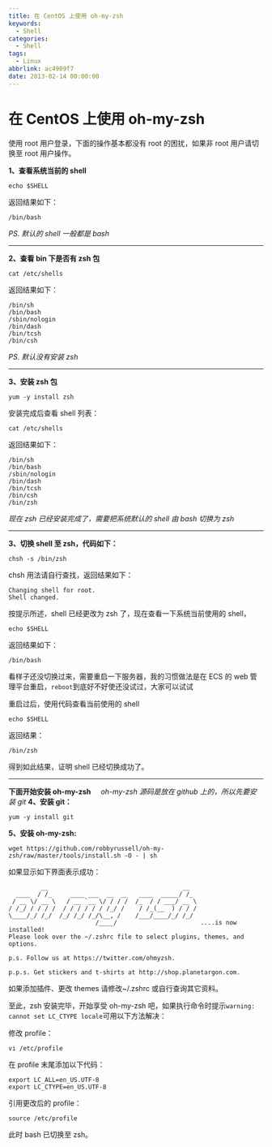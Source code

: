 ```yaml
---
title: 在 CentOS 上使用 oh-my-zsh
keywords:
  - Shell
categories:
  - Shell
tags:
  - Linux
abbrlink: ac4909f7
date: 2013-02-14 00:00:00
---
```


# 在 CentOS 上使用 oh-my-zsh

使用 root 用户登录，下面的操作基本都没有 root 的困扰，如果非 root 用户请切换至 root 用户操作。

**1、查看系统当前的 shell**

```shell
echo $SHELL
```

返回结果如下：

```shell
/bin/bash
```

_PS. 默认的 shell 一般都是 bash_

---

**2、查看 bin 下是否有 zsh 包**

```shell
cat /etc/shells
```

返回结果如下：

```shell
/bin/sh
/bin/bash
/sbin/nologin
/bin/dash
/bin/tcsh
/bin/csh
```

_PS. 默认没有安装 zsh_

---

**3、安装 zsh 包**

```shell
yum -y install zsh
```

安装完成后查看 shell 列表：

```shell
cat /etc/shells
```

返回结果如下：

```shell
/bin/sh
/bin/bash
/sbin/nologin
/bin/dash
/bin/tcsh
/bin/csh
/bin/zsh
```

_现在 zsh 已经安装完成了，需要把系统默认的 shell 由 bash 切换为 zsh_

---

**3、切换 shell 至 zsh，代码如下：**

```shell
chsh -s /bin/zsh
```

chsh 用法请自行查找，返回结果如下：

```shell
Changing shell for root.
Shell changed.
```

按提示所述，shell 已经更改为 zsh 了，现在查看一下系统当前使用的 shell，

```shell
echo $SHELL
```

返回结果如下：

```shell
/bin/bash
```

看样子还没切换过来，需要重启一下服务器，我的习惯做法是在 ECS 的 web 管理平台重启，`reboot`到底好不好使还没试过，大家可以试试

重启过后，使用代码查看当前使用的 shell

```shell
echo $SHELL
```

返回结果：

```shell
/bin/zsh
```

得到如此结果，证明 shell 已经切换成功了。

---

**下面开始安装 oh-my-zsh**
    *oh-my-zsh 源码是放在 github 上的，所以先要安装 git*
**4、安装 git：**

```shell
yum -y install git
```

**5、安装 oh-my-zsh:**

```shell
wget https://github.com/robbyrussell/oh-my-zsh/raw/master/tools/install.sh -O - | sh
```

如果显示如下界面表示成功：

```shell
         __                                     __
  ____  / /_     ____ ___  __  __   ____  _____/ /_
 / __ \/ __ \   / __ `__ \/ / / /  /_  / / ___/ __ \
/ /_/ / / / /  / / / / / / /_/ /    / /_(__  ) / / /
\____/_/ /_/  /_/ /_/ /_/\__, /    /___/____/_/ /_/
                        /____/                       ....is now installed!
Please look over the ~/.zshrc file to select plugins, themes, and options.

p.s. Follow us at https://twitter.com/ohmyzsh.

p.p.s. Get stickers and t-shirts at http://shop.planetargon.com.
```

如果添加插件、更改 themes 请修改~/.zshrc 或自行查询其它资料。

至此，zsh 安装完毕，开始享受 oh-my-zsh 吧，如果执行命令时提示`warning: cannot set LC_CTYPE locale`可用以下方法解决：

修改 profile：

```shell
vi /etc/profile
```

在 profile 末尾添加以下代码：

```shell
export LC_ALL=en_US.UTF-8
export LC_CTYPE=en_US.UTF-8
```

引用更改后的 profile：

```shell
source /etc/profile
```

此时 bash 已切换至 zsh。
